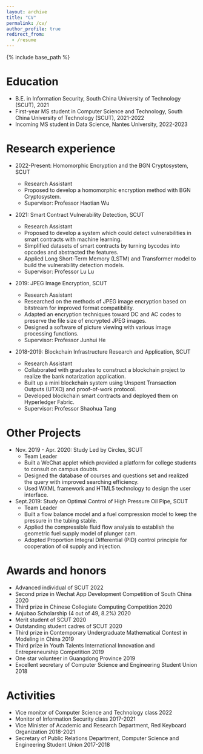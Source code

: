 ```yaml
---
layout: archive
title: "CV"
permalink: /cv/
author_profile: true
redirect_from:
  - /resume
---
```


{% include base_path %}

Education
======
* B.E. in  Information Security, South China University of Technology (SCUT), 2021
* First-year MS student in Computer Science and Technology, South China University of Technology (SCUT), 2021-2022
* Incoming MS student in Data Science, Nantes University, 2022-2023

Research experience
======
* 2022-Present: Homomorphic Encryption and the BGN Cryptosystem, SCUT
  * Research Assistant
  * Proposed to develop a homomorphic encryption method with BGN Cryptosystem.
  * Supervisor: Professor Haotian Wu

* 2021: Smart Contract Vulnerability Detection, SCUT
  * Research Assistant
  * Proposed to develop a system which could detect vulnerabilities in smart contracts with machine learning.
  * Simplified datasets of smart contracts by turning bycodes into opcodes and abstracted the features.
  * Applied Long Short-Term Memory (LSTM) and Transformer model to build the vulnerability detection models.
  * Supervisor: Professor Lu Lu
  
* 2019: JPEG Image Encryption, SCUT
  * Research Assistant
  * Researched on the methods of JPEG image encryption based on bitstream for improved format compatibility.
  * Adapted an encryption techniques toward DC and AC codes to preserve the file size of encrypted JPEG images.
  * Designed a software of picture viewing with various image processing functions.
  * Supervisor: Professor Junhui He
  
* 2018-2019: Blockchain Infrastructure Research and Application, SCUT
  * Research Assistant
  * Collaborated with graduates to construct a blockchain project to realize the bank notarization application.
  * Built up a mini blockchain system using Unspent Transaction Outputs (UTXO) and proof-of-work protocol.
  * Developed blockchain smart contracts and deployed them on Hyperledger Fabric.
  * Supervisor: Professor Shaohua Tang

Other Projects
======

* Nov. 2019 - Apr. 2020: Study Led by Circles, SCUT
  * Team Leader
  * Built a WeChat applet which provided a platform for college students to consult on campus doubts.
  * Designed the database of courses and questions set and realized the query with improved searching efficiency.
  * Used WXML framework and HTML5 technology to design the user interface. 
* Sept.2019: Study on Optimal Control of High Pressure Oil Pipe, SCUT
  * Team Leader
  * Built a flow balance model and a fuel compression model to keep the pressure in the tubing stable.
  * Applied the compressible fluid flow analysis to establish the geometric fuel supply model of plunger cam.
  * Adopted Proportion Integral Differential (PID) control principle for cooperation of oil supply and injection.

Awards and honors
======
* Advanced individual of SCUT 2022
* Second prize in Wechat App Development Competition of South China 2020
* Third prize in Chinese Collegiate Computing Competition 2020
* Anjubao Scholarship (4 out of 49, 8.2%)  2020
* Merit student of SCUT 2020
* Outstanding student cadres of SCUT 2020
* Third prize in Contemporary Undergraduate Mathematical Contest in Modeling in China 2019
* Third prize in Youth Talents International Innovation and Entrepreneurship Competition 2019
* One star volunteer in Guangdong Province 2019
* Excellent secretary of Computer Science and Engineering Student Union 2018

Activities
======
* Vice monitor of Computer Science and Technology class 2022
* Monitor of Information Security class 2017-2021
* Vice Minister of Academic and Research Department, Red Keyboard Organization 2018-2021
* Secretary of Public Relations Department, Computer Science and Engineering Student Union 2017-2018